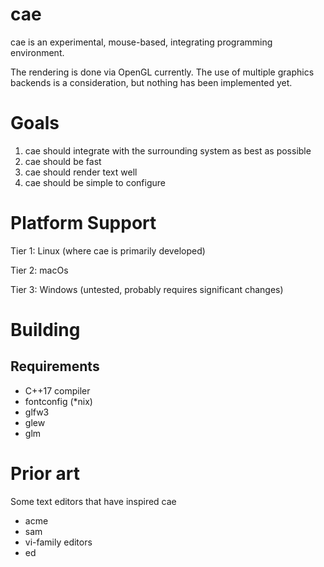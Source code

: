 # cae
cae is an experimental, mouse-based, integrating programming environment.

The rendering is done via OpenGL currently. The use of multiple graphics backends
is a consideration, but nothing has been implemented yet.

# Goals
1. cae should integrate with the surrounding system as best as possible
2. cae should be fast
3. cae should render text well
4. cae should be simple to configure

# Platform Support
Tier 1: Linux (where cae is primarily developed)

Tier 2: macOs

Tier 3: Windows (untested, probably requires significant changes)

# Building
## Requirements
- C++17 compiler
- fontconfig (*nix)
- glfw3
- glew
- glm

# Prior art
Some text editors that have inspired cae

- acme
- sam
- vi-family editors
- ed
